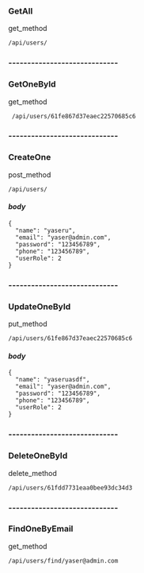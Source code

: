 ### **GetAll**

get_method

`/api/users/`

### -----------------------------

### **GetOneById**

get_method

` /api/users/61fe867d37eaec22570685c6`

### -----------------------------

### **CreateOne**

post_method

`/api/users/`

#### _body_

```
{
  "name": "yaseru",
  "email": "yaser@admin.com",
  "password": "123456789",
  "phone": "123456789",
  "userRole": 2
}
```

### -----------------------------

### **UpdateOneById**

put_method

`/api/users/61fe867d37eaec22570685c6`

#### _body_

```
{
  "name": "yaseruasdf",
  "email": "yaser@admin.com",
  "password": "123456789",
  "phone": "123456789",
  "userRole": 2
}
```

### -----------------------------

### **DeleteOneById**

delete_method

`/api/users/61fdd7731eaa0bee93dc34d3`

### -----------------------------

### **FindOneByEmail**

get_method

`/api/users/find/yaser@admin.com`
